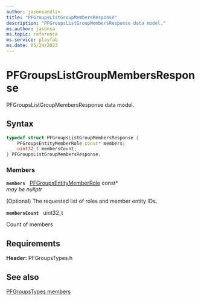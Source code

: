 ```yaml
---
author: jasonsandlin
title: "PFGroupsListGroupMembersResponse"
description: "PFGroupsListGroupMembersResponse data model."
ms.author: jasonsa
ms.topic: reference
ms.service: playfab
ms.date: 05/24/2023
---
```


# PFGroupsListGroupMembersResponse  

PFGroupsListGroupMembersResponse data model.  

## Syntax  
  
```cpp
typedef struct PFGroupsListGroupMembersResponse {  
    PFGroupsEntityMemberRole const* members;  
    uint32_t membersCount;  
} PFGroupsListGroupMembersResponse;  
```
  
### Members  
  
**`members`** &nbsp; [PFGroupsEntityMemberRole](pfgroupsentitymemberrole.md) const*  
*may be nullptr*  
  
(Optional) The requested list of roles and member entity IDs.
  
**`membersCount`** &nbsp; uint32_t  
  
Count of members
  
  
## Requirements  
  
**Header:** PFGroupsTypes.h
  
## See also  
[PFGroupsTypes members](../pfgroupstypes_members.md)  

  
  
